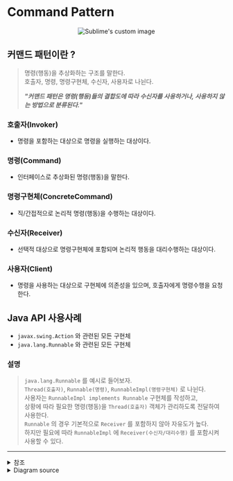 # Command Pattern

<p align="center">
    <img src="https://github.com/on-Sync/design-pattern/blob/main/behavioral/command/command-classdiagram-eng.png" alt="Sublime's custom image"/>
</p>

## 커맨드 패턴이란 ?

> 명령(행동)을 추상화하는 구조를 말한다.  
> 호출자, 명령, 명령구현체, 수신자, 사용자로 나뉜다.  
> 
> ___"커맨드 패턴은 명령(행동)들의 결합도에 따라 수신자를 사용하거나, 사용하지 않는 방법으로 분류된다."___


### 호출자(Invoker)
- 명령을 포함하는 대상으로 명령을 실행하는 대상이다.  

### 명령(Command)
- 인터페이스로 추상화된 명령(행동)을 말한다.  

### 명령구현체(ConcreteCommand)
- 직/간접적으로 논리적 명령(행동)을 수행하는 대상이다.

### 수신자(Receiver)
- 선택적 대상으로 명령구현체에 포함되며 논리적 행동을 대리수행하는 대상이다.  

### 사용자(Client)
- 명령을 사용하는 대상으로 구현체에 의존성을 있으며, 호출자에게 명령수행을 요청한다.

## Java API 사용사례
- `javax.swing.Action` 와 관련된 모든 구현체
- `java.lang.Runnable` 와 관련된 모든 구현체

### 설명
> `java.lang.Runnable` 를 예시로 들어보자.  
> `Thread(호출자)`, `Runnable(명령)`, `RunnableImpl(명령구현체)` 로 나뉜다.  
> 사용자는 `RunnableImpl implements Runnable` 구현체를 작성하고,  
> 상황에 따라 필요한 명령(행동)을 `Thread(호출자)` 객체가 관리하도록 전달하여 사용한다.  
> `Runnable` 의 경우 기본적으로 `Receiver` 를 포함하지 않아 자유도가 높다.  
> 하지만 필요에 따라 `RunnableImpl` 에 `Receiver(수신자/대리수행)` 를 포함시켜 사용할 수 있다.  



---

<details>
<summary>참조</summary>
https://stackoverflow.com/questions/35610215/java-command-pattern-example-with-runnable-class-is-receiver-missing    
https://www.baeldung.com/java-command-pattern  
    
</details>
    
<details>
<summary>Diagram source</summary>

```mermaid
classDiagram
    class Command{
    <<Interface>>
        +excute()
    }
    class ConcreteCommand{
        +excute()
    }
    class Invoker{
        +Command: command
        +excuteCommand()
    }
    class Recevier{
        +Action()
    }
    class Client{
    }

    Command <--o Invoker : Association/Aggregation
    Command <|.. ConcreteCommand : Realization
    Recevier <-- ConcreteCommand : Association
    Recevier <-- Client : Association
    ConcreteCommand <.. Client : Dependency
```

</details>

